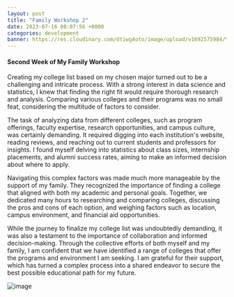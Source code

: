 ```yaml
---
layout: post
title: "Family Workshop 2"
date: 2023-07-16 08:07:56 +0000
categories: development
banner: https://res.cloudinary.com/dtiwg4oto/image/upload/v1692575984/%EC%8A%A4%ED%81%AC%EB%A6%B0%EC%83%B7_2023-08-21_085915_citnjx.png
---
```


#### Second Week of My Family Workshop

Creating my college list based on my chosen major turned out to be a challenging and intricate process. With a strong interest in data science and statistics, I knew that finding the right fit would require thorough research and analysis. Comparing various colleges and their programs was no small feat, considering the multitude of factors to consider.

The task of analyzing data from different colleges, such as program offerings, faculty expertise, research opportunities, and campus culture, was certainly demanding. It required digging into each institution's website, reading reviews, and reaching out to current students and professors for insights. I found myself delving into statistics about class sizes, internship placements, and alumni success rates, aiming to make an informed decision about where to apply.

Navigating this complex factors was made much more manageable by the support of my family. They recognized the importance of finding a college that aligned with both my academic and personal goals. Together, we dedicated many hours to researching and comparing colleges, discussing the pros and cons of each option, and weighing factors such as location, campus environment, and financial aid opportunities.

While the journey to finalize my college list was undoubtedly demanding, it was also a testament to the importance of collaboration and informed decision-making. Through the collective efforts of both myself and my family, I am confident that we have identified a range of colleges that offer the programs and environment I am seeking. I am grateful for their support, which has turned a complex process into a shared endeavor to secure the best possible educational path for my future.

![image](https://res.cloudinary.com/dtiwg4oto/image/upload/v1692575984/%EC%8A%A4%ED%81%AC%EB%A6%B0%EC%83%B7_2023-08-21_085915_citnjx.png)
